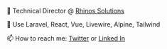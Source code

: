 🔭 Technical Director @ [Rhinos Solutions](https://rhinos.fr)

🚀 Use Laravel, React, Vue, Livewire, Alpine, Tailwind

📫 How to reach me: [Twitter](https://x.com/fplanchette) or [Linked In](https://www.linkedin.com/in/fabriceplanchette)
